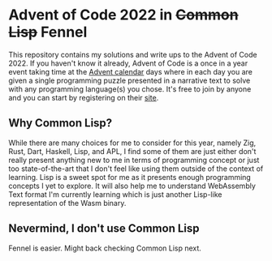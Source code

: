 # Advent of Code 2022 in ~~Common Lisp~~ Fennel

This repository contains my solutions and write ups to the Advent of Code 2022. If you haven't know it already, Advent of Code is a once in a year event taking time at the [Advent calendar](https://en.wikipedia.org/wiki/Advent_calendar) days where in each day you are given a single programming puzzle presented in a narrative text to solve with any programming language(s) you chose. It's free to join by anyone and you can start by registering on their [site](https://adventofcode.com/).

## Why Common Lisp?

While there are many choices for me to consider for this year, namely Zig, Rust, Dart, Haskell, Lisp, and APL, I find some of them are just either don't really present anything new to me in terms of programming concept or just too state-of-the-art that I don't feel like using them outside of the context of learning. Lisp is a sweet spot for me as it presents enough programming concepts I yet to explore. It will also help me to understand WebAssembly Text format I'm currently learning which is just another Lisp-like representation of the Wasm binary.

## Nevermind, I don't use Common Lisp

Fennel is easier. Might back checking Common Lisp next.
